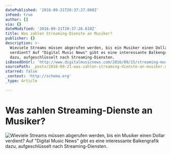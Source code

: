 ```yaml
---
datePublished: '2016-09-21T20:37:27.060Z'
inFeed: true
author: []
via: {}
dateModified: '2016-09-21T20:37:26.618Z'
title: Was zahlen Streaming-Dienste an Musiker?
publisher: {}
description: >-
  Wieviele Streams müssen abgerufen werden, bis ein Musiker einen Dollar
  verdient? Auf "Digital Music News" gibt es eine interessante Balkengrafik
  dazu, aufgeschlüsselt nach Streaming-Diensten.
isBasedOnUrl: 'http://www.digitalmusicnews.com/2016/09/15/streaming-music-earn-1-dollar/'
sourcePath: _posts/2016-09-21-was-zahlen-streaming-dienste-an-musiker.md
starred: false
_context: 'http://schema.org'
_type: Article

---
```

# Was zahlen Streaming-Dienste an Musiker?
![Wieviele Streams müssen abgerufen werden, bis ein Musiker einen Dollar verdient? Auf "Digital Music News" gibt es eine interessante Balkengrafik dazu, aufgeschlüsselt nach Streaming-Diensten.](https://the-grid-user-content.s3-us-west-2.amazonaws.com/1b18bb7a-4200-471d-9216-52449fc03a79.jpg)